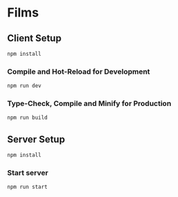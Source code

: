 # Films
## Client Setup

```sh
npm install
```

### Compile and Hot-Reload for Development

```sh
npm run dev
```

### Type-Check, Compile and Minify for Production

```sh
npm run build
```

## Server Setup
```sh
npm install
```
### Start server

```sh
npm run start
```

